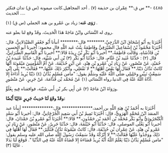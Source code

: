 ٤٤٨٥ -** س ق:** عِمْران بن حذيفة (٧) . أحد المجاهيل.كانت ميمونة (س ق) تدان فتكثر ... الحديث.

**رَوَى عَنه:** زياد بن عَمْرو بن هند الجملي (س ق) (١) .

روى له النَّسَائي وابْنُ مَاجَهْ هَذَا الْحَدِيثَ، وقَدْ وقع لنا بعلو عنه.

أَخْبَرَنَا بِهِ أَبُو إِسْحَاقَ ابْنُ الدَّرَجِيِّ،******** قال:******** أنبأنا أَبُو جَعْفَرٍ الصَّيْدَلانِيُّ، قال: أَخْبَرَنَا مَحْمُودُ بْنُ إِسْمَاعِيلَ الصَّيْرَفِيُّ وفَاطِمَةُ بِنْتُ عَبد اللَّهِ قال محمود: أخبرنا أبو الحسين بْنِ فَاذْشَاهِ، وَقَالت فَاطِمَةُ،** أخبرنا أَبُو بَكْرِ بْنُ رِيذَةَ قَالا:** أخبرنا أَبُو الْقَاسِمِ الطَّبَرَانِيُّ، قال (٢) : حَدَّثَنَا عُبَيد بْنُ غَنَّامٍ، قال: حَدَّثَنَا أَبُو بَكْر (٣) بْن أَبي شَيْبَة، قال: حَدَّثَنَا عُبَيدة بْنُ حُمَيْدٍ، عَنْ مَنْصُورٍ، عَنْ زِيَادِ بْنِ عَمْرو بْنِ هِنْدٍ، عَنِ ابْنِ حُذَيْفَةَ، عَنْ أُمِّ الْمُؤْمِنِينَ مَيْمُونَةَ أَنَّهَا كَانَتْ تَدَّانُ دَيْنًا،** فَقَالَ لَهَا بَعْضُ أَهْلِهَا:** لا تَفْعَلِي، وأُنْكِرَ ذَلِكَ عَلَيْهَا،** فَقَالَتْ:** بَلَى إِنِّي سَمِعْتُ نَبِيِّي وخَلِيلِي صَلَّى اللَّهُ عَلَيْهِ وسَلَّمَ يقول: "مامن مُسْلِمٍ يُدَّانُ (٤) دَيْنًا يُرِيدُ أَدَاءَهُ إِلا أَدَّاهُ اللَّهُ عَنْهُ فِي الدنيا.رواه النَّسَائي (١) عَنْ مُحَمَّد بْن قُدَامَةَ، عَنْ جَرِيرٍ، عَنْ مَنْصُورٍ.

ورَوَاهُ ابْنُ مَاجَهْ (٢) عَن أَبِي بكر بْن أَبي شَيْبَة، فوافقناه فِيهِ بِعُلُوٍّ.

**وقَدْ وقَعَ لَنَا حَدِيثُ جَرِيرٍ عَالِيًا أَيْضًا:**

أَخْبَرَنَا به أَحْمَدُ بْنُ هِبَةِ اللَّهِ بن أحمد،************** قال:************** أنبأنا عبد المنقذ ابْنُ مُحَمَّدٍ الْهَرَوِيُّ، قال: أَخْبَرَنَا تَمِيمُ بْنُ أَبي سَعِيد الْجُرْجَانِيُّ، قال: أخبرنا أَبُو سَعْدٍ الْكَنْجَرُوذِيُّ وأَبُو بَكْر مُحَمَّد بْن أَحْمَد بْنِ حَمْدُونٍ،** قَالا:** أَخْبَرَنَا أَبُو عَمْرو بْنُ حَمْدَانَ، قال: أخبرنا أَبُو يَعْلَى الموصلي، قال: حَدَّثَنَا أَبُو خَيْثَمَةَ، قال: حَدَّثَنَا جَرِيرٌ، عَنْ مَنْصُورٍ، عَنْ زِيَادِ بْنِ عَمْرو بْنِ هِنْدٍ، عَنْ عِمْران بْنِ حُذَيْفَةَ، قال: كَانَتْ مَيْمُونَةُ تَدَّانُ فَتُكْثِرُ،** فَقَالَ لَهَا أَهْلُهَا فِي ذَلِكَ ووَجَدُوا عَلَيْهَا فَقَالَتْ:** لا أَتْرُكُهُ وقَدْ سَمِعْتُ رَسُولَ اللَّهِ صلى الله عليه وسلم يقول: "مامن مُسْلِمٍ يَدَّانُ دَيْنًا يَعْلَمُ اللَّهُ أَنَّهُ يُرِيدُ قَضَاءَهُ إِلا قَضَاهُ اللَّهُ عَنْهُ فِي الدُّنْيَا ". فَوَقَعَ لَنَا بَدَلا عَالِيًا (٣) .